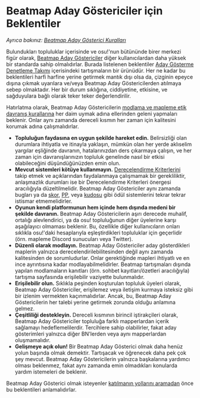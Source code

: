 # Beatmap Aday Göstericiler için Beklentiler

*Ayrıca bakınız: [Beatmap Aday Gösterici Kuralları](/wiki/People/Beatmap_Nominators/Rules)*

Bulundukları topluluklar içerisinde ve osu!'nun bütününde birer merkezi figür olarak, [Beatmap Aday Göstericiler](/wiki/People/Beatmap_Nominators) diğer kullanıcılardan daha yüksek bir standarda sahip olmalıdırlar. Burada listelenen beklentiler [Aday Gösterme Denetleme Takımı](/wiki/People/Nomination_Assessment_Team) içerisindeki tartışmaların bir ürünüdür. Her ne kadar bu beklentileri harfi harfine yerine getirmek mantık dışı olsa da, çizginin epeyce dışına çıkmak uyarılara ve/veya Beatmap Aday Göstericilerden atılmaya sebep olmaktadır. Her bir durum sıklığına, ciddiyetine, etkisine, ve sağduyulara bağlı olarak teker teker değerlendirilir.

Hatırlatma olarak, Beatmap Aday Göstericilerin [modlama ve mapleme etik davranış kurallarına](/wiki/Rules/Code_of_Conduct_for_Modding_and_Mapping) her daim uymak adına ellerinden geleni yapmaları beklenir. Onlar aynı zamanda dereceli kısmın her zaman için kalitesini korumak adına çalışmalıdırlar.

- **Topluluğun faydasına en uygun şekilde hareket edin.** Belirsizliği olan durumlara ihtiyatla ve itinayla yaklaşın, mümkün olan her yerde aklıselim yargılar eşliğinde davranın, hatalarınızdan ders çıkarmaya çalışın, ve her zaman için davranışlarınızın topluluk genelinde nasıl bir etkisi olabileceğini düşündüğünüzden emin olun.
- **Mevcut sistemleri kötüye kullanmayın.** [Derecelendirme Kriterlerini](/wiki/Ranking_Criteria) takip etmek ve açıklarından faydalanmaya çalışmamak bir gerekliliktir, anlaşmazlık durumları ise bir Derecelendirme Kriterleri önergesi aracılığıyla düzeltilmelidir. Beatmap Aday Göstericiler aynı zamanda bugları ya da [skor](/wiki/Gameplay/Score), [PP](/wiki/Performance_points), veya [kudosu](/wiki/Modding/Kudosu) gibi ödül sistemlerini tekrar tekrar istismar etmemelidirler.
- **Oyunun kendi platformunun hem içinde hem dışında medeni bir şekilde davranın.** Beatmap Aday Göstericilerin aşırı derecede muhalif, ortalığı alevlendirici, ya da osu! topluluğunun diğer üyelerine karşı aşağılayıcı olmaması beklenir. Bu, özellikle diğer kullanıcıların onları sıklıkla osu!'daki hesaplarıyla eşleştirdikleri topluluklar için geçerlidir (örn. mapleme Discord sunucuları veya Twitter).
- **Düzenli olarak modlayın.** Beatmap Aday Göstericiler aday gösterdikleri maplerin yalnızca derecelendirilebilitesinden değil aynı zamanda kalitesinden de sorumludurlar. Onlar gerektiğinde mapleri ihtiyatlı ve en ince ayrıntısına kadar modlayabilmelidirler. Beatmap tartışmaları dışında yapılan modlamaların kanıtları (örn. sohbet kayıtları/özetleri aracılığıyla) tartışma sayfasında erişilebilir vaziyette bulunmalıdır. 
- **Erişilebilir olun.** Sıklıkla peşinden koşturulan topluluk üyeleri olarak, Beatmap Aday Göstericiler, erişilemez veya iletişim kurmaya isteksiz gibi bir izlenim vermekten kaçınmalıdırlar. Ancak, bu, Beatmap Aday Göstericilerin her talebi yerine getirmek zorunda olduğu anlamına gelmez.
- **Çeşitliliği destekleyin.** Dereceli kısmının birincil iştirakçileri olarak, Beatmap Aday Göstericiler topluluğa farklı mapperlardan içerik sağlamayı hedeflemelilerdir. Tercihlere sahip olabilirler, fakat aday gösterimleri yalnızca diğer BN'lerden veya aynı mapperlardan oluşmamalıdır.
- **Gelişmeye açık olun!** Bir Beatmap Aday Gösterici olmak daha henüz yolun başında olmak demektir. Tartışacak ve öğrenecek daha pek çok şey mevcut. Beatmap Aday Göstericilerin yalnızca başkalarına yardımcı olması beklenmez, fakat aynı zamanda emin olmadıkları konularda yardım istemeleri de beklenir.

Beatmap Aday Gösterici olmak isteyenler [katılmanın yollarını aramadan](/wiki/People/Beatmap_Nominators/Becoming_a_Beatmap_Nominator) önce bu beklentileri anlamalıdırlar.
